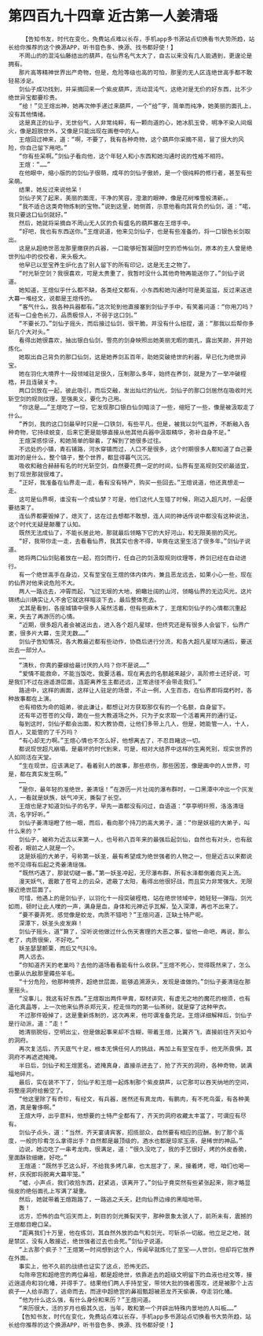 # 第四百九十四章 近古第一人姜清瑶
        【告知书友，时代在变化，免费站点难以长存，手机app多书源站点切换看书大势所趋，站长给你推荐的这个换源APP，听书音色多、换源、找书都好使！】
       不周山的的混沌仙藤结出的葫芦，在仙界名气太大了，自古以来没有几人能遇到，更遑论是拥有。
       那片高等精神世界出产奇物，但是，危险等级也高的可怕，那里的无人区连绝世高手都不敢轻易涉足。
       剑仙子成功找到，并采摘回来一个紫皮葫芦，流动混沌气，这绝对是无价的好东西，比不少绝世异宝都要珍贵。
       “给！”见王煊出神，她再次伸手递过来葫芦，一个“给”字，简单而纯净，她美丽的面孔上，没有其他情绪。
       这是真正的仙子，无世俗气，人非常纯粹，有一颗向道的心，她冰肌玉骨，明净不染人间烟火，像是超脱世外，又像是只能出现在画卷中的人。
       王煊回过神来，道：“啊，不要了，我有各种奇物，这个葫芦你采摘不易，冒了很大的风险，你自己留下用吧。”
       “你有些呆啊。”剑仙子看向他，这个年轻人和小东西和她沟通时说的性格不相符。
       王煊：“……”
       在他眼中，缩小版的的剑仙子很萌，成年的剑仙子傲娇，是一个很纯粹的修行者，甚至有些呆萌。
       结果，她反过来说他呆！
       剑仙子笑了起来，美丽的面庞，干净的笑容，澄澈的眼神，像是花树堆雪般清新。。
       “我不适合这类奇物炼制的宝物。”说到这里，她侧首，示意他看向其背负的仙剑，道：“喏，我只要这口仙剑就好。”
       然后，她就将采摘自不周山无人区的负有盛名的葫芦塞在王煊手中。
       “好吧，我也有东西送你。”王煊说道，他来见剑仙子，也是有些准备的，将一口银色长剑取出。
       这是从超绝世恶龙那里缴获的兵器，一口能够短暂凝固时空的恐怖仙剑，原本的主人曾是绝世列仙中的佼佼者，来头极大。
       他早已以至宝养生炉化去了别人留下的所有印记，这是无主之物了。
       “时光斩空剑？我很喜欢，可是太贵重了，我暂时没什么其他奇物再能送你了。”剑仙子说道。
       她知道，王煊似乎什么都不缺，各类经文都有，小东西和她沟通时可是美滋滋，反过来送进大幕一堆经文，说都是王煊传的。
       “客气什么，我各种兵器都有。”这次轮到他直接塞到剑仙子手中，有笑着问道：“你用刀吗？还有一口金色长刀，品质极惊人，不弱于这口剑。”
       “不要长刀。”剑仙子摇头，而后接过仙剑，很干脆，并没有什么扭捏，道：“那我以后帮你多斩几个大对头。”
       看得出她很喜欢，抽出银白仙剑，雪亮的剑身映照出她美丽无暇的面孔，露出笑颜，并开始炼化。
       她取出自己背负的那口仙剑，这是她养剑五百年，助她突破绝世的利器，早已化为绝世异宝。
       她在羽化大境界十一段领域驻足很久，压制那么多年，始终在养剑，就是为了一举冲破桎梏，并且连破关卡。
       两口剑放在一起，彼此吸引，而后交融，发出灿烂的仙光，剑仙子的那口剑居然在吸收时光斩空剑的规则纹理，至强奥义，要化为己用。
       “你这是……”王煊吃了一惊，它发现那口银白仙剑暗淡了一些，缩短了一些，像是被汲取走了什么。
       “养剑，我的这口剑最早时只是一口铁剑，有些平凡，但是，被我以剑气滋养，不断融入各种奇物，它持续蜕变，后来它更是能够直接从他其他兵器中汲取精华，弥补自身不足。”
       王煊深感惊讶，和她简单的聊着，了解到了她很多过往。
       不远处的小镇，青石铺路，河水穿镇而过，人口不是很多，这个时期很多人都知道了自己要面对的是什么，整个镇子，整个世界，都显得暮气沉沉。
       吸收和融合赫赫有名的时光斩空剑，自然要花费一定的时间，仙界有至高规则交织最适宜，到了现世那就很难了。
       “正好，我准备在仙界走一走，看有没有特产，购买一些回去。”王煊说道，他还真想走一走。
       这可是仙界啊，谁没有一个成仙梦？可是，他们这代人生错了时候，刚迈入超凡时，一起便要结束了。
       连仙界都要毁掉了，熄灭了，这在过去想都不敢想，连人间的神话传说中都没有这种说法，这个时代无疑是颠覆了认知。
       既然无法成仙了，不能长居此地，那就最后领略下它的大好河山，和无限美丽的风光。
       “好，我带你走一走，去看看仙界，我其实也舍不得，毕竟在这里生活了佷多年。”剑仙子说道。
       她将两口仙剑贴着放在一起，抱剑而行，任自己的剑汲取规则纹理等，养剑已经在自动进行。
       有一个绝世高手在身边，又有至宝在王煊的体内体内，兼且恶龙远去，如果小心一些，现在的仙界对他来说危险不大。
       两人一路远去，冲霄而起，飞过无垠的大地，俯瞰壮阔的山河，领略仙界的无边风光，这片锦绣山川确实让人不舍它就这样暗淡下去，最后整体死去。
       尤其是看到，各座城镇中很多人虽然活着，但有些麻木了，王煊和剑仙子的心情都沉重起来，失去了再游历的心情。
       “近期，很多超凡者会被送出去，进入各个超凡星球，但终究还是有很多人会留下，仙界广袤，很多片大幕，生灵无数……”
       剑仙子告知情况，各大教最近都有些动作，协商后进行分流，和各大超凡星球沟通后，要送出去一部分人。
       ……
       “清秋，你真的要嫁给最讨厌的人吗？你不是说……”
       “爱情不能救命，不能当饭吃，我要活着。现在离去的名额越来越少，高阶修士还好说，可是我们不过在逍遥游层面，连距离养生主都还远，正常途径不会带走我们。”
       路途中，这样的画面，这样让人驻足的场景，不止一例，人生百态，在仙界即将腐朽时，各种故事都在上演。
       也有相依为命的姐弟，彼此谦让，都想让对方获取那仅有的一个名额，自身留下。
       还有年迈苍苍的父母，跪在一些大教道场之外，只为子女求取一个活着离开的通行证。
       每到这时，剑仙子都会出面，和大教协商，让他们多带上几人，但是，她能管一人，十人，百人，又能管的了千万吗？
       “有心却无力啊。”王煊心情也不怎么好，他想离去了，不忍目睹这一切。
       都说现世超凡崩塌，是最坏的时代到来，可是，相对大结界中这样的生离死别，现实世界的人如同活在天堂。
       “生在现世，应该满足了。看着别人的故事，那些悲伤，那些困苦，像是画中的人世界，可是，都在真实发生啊。”
       ……
       “是你，最年轻的准绝世，姜清瑶！”在游历一片壮阔的瀑布群时，一口黑潭中冲出一个灰发人，一看就是妖族，妖气冲天，撕裂了长空。
       王煊也是才知道剑仙子的名字，早先一直都没有问过，自语道：“亭亭明玕照，洛洛清瑶流，名字好听。”
       剑仙子姜清瑶瞪了他一眼，而后，看向那个持刀的高大男子，道：“你是妖祖的大弟子，叫什么来的？”
       剑仙子，被称为近古以来第一人，也号称八百年来的最强后起剑仙，自然也有对头，也有敌视者，眼前之人就是一个。
       这是妖祖的大弟子，号称第一妖圣，最有希望成为绝世强者的人物之一，但是近古以来都说他不见得有后起之秀姜清瑶强。
       “既然巧遇了，那就切磋一番。”第一妖圣冲起，无尽瀑布群，所有水泽都倒着向天上流。
       漫天妖气，震散了苍穹上的云朵，遮蔽了太阳，看得出他很好战，而且实力非常强大，无限接近绝世层面了。
       可惜，他遇上的是剑仙子，以羽化十一段突破桎梏，站在绝世领域中，她轻轻一弹指，剑光如雨，顿时让此人噗的一声，满身是血，身体和元神近乎瓦解，坠入深潭，再也不出来了。
       “要不要弄死，感觉像是蛟龙，肉质不错吧？”王煊问道，正缺土特产呢。
       深潭下，妖圣头皮发麻！
       剑仙子摇头，道“算了，没听说他做过什么伤天害理的大恶之事，留他一命吧，再说，那么老了，肉质很柴，不好吃。”
       妖圣瑟瑟颤栗，而后又气抖冷。
       两人远去。
       “你知道齐天的老巢吗？去他的道场看看能有什么收获。”王煊不死心，觉得既然来了，怎么也要从仇敌那里薅些羊毛。
       “十分危险，他那种境界，超绝世层面，能够追溯源头，发现是谁做的。”剑仙子姜清瑶在那里摇头。
       “没事儿，我这有好东西。”王煊取出两件甲胄，取材讲究，有虚无之地的魔花的根须，也有造化真晶等，上一次他来仙界杀郑元天，挖走恒均的第一仙茶树，就是穿了这种甲衣。
       不过那件毁掉了，这是重新炼制的，这次再来，他可谓准备充足。王煊详细解释后，剑仙子是行动派，道：“走！”
       她清丽脱俗，空明出尘，但是做起事来却不含糊，带着王煊，比翼齐飞，直接前往齐天如今的洞府。
       再次复活后，齐天底气十足，根本无惧任何人的挑战，再加上有至宝在手，他无所畏惧，其洞府不再遮遮掩掩。
       半日后，剑仙子和王煊匿名，遮掩真身，直接杀进去了，抢了齐天的洞府，各种奇物，装满福地碎片。
       最后，实在装不下了，剑仙子和王煊一起炼制那个紫皮葫芦，以它那可以吞天纳地的空间，将整座洞府给搬空了。
       “他这里除了有奇珍，有经文，有兵器，居然还有真龙肉，有鹏肉，有不死鸟蛋，有各种美酒，真是奢侈啊。”
       王煊大呼，出乎意料，他想要的土特产全都有了，齐天的洞府收藏太丰富了，可谓应有尽有。
       剑仙子点头，道：“当然，齐天宴请宾客，招揽部众，自然要有相应的应酬。到了那个高度，一般的珍肴怎么拿得出手？自然都是最顶级的，酒水也都是琼浆玉液，是稀世的神品。”
       边说，她边吃了一串考龙肉，很满足，道：“很久没吃了，我的手艺很好，烤的外皮香脆，里面酥软细嫩，好吃。”
       王煊道：“既然手艺这么好，不给我多烤几串，也太屈才了，来，接着烤，嗯，咱们也喝一杯，庆祝即将脱离大幕牢笼。”
       “嘘，小声点，我们收拾东西，赶紧逃，该离开了。”剑仙子竟突然有些紧张起来，刚才略显俏皮的绝俗面孔上写满了凝重。
       然后，她就带着王煊跑路了，一路逃之夭夭，赶向仙界边缘的黑暗地带。
       轰！
       远方，恐怖的血气滔天而上，刺目的剑光撕裂天宇，那种景象太骇人了，前所未有，震撼的王煊都目瞪口呆。
       “距离我们十万里，他在练剑，其自然外放的血气和剑光，可斩杀一切敌。他立足之地，就是禁区，没有人敢接近，绝世强者过去也会死。”剑仙子说道。
       “上古那个疯子？”王煊第一时间想到这个人，传闻早就炼化了至宝——人世剑，但却将它放养在外面。
       事实上，他不久前的战绩也证实了这点，恐怖无匹。
       勾陈帝宫和超绝宫的两位鼻祖，都是超绝世，依靠逝去的超级文明留下的血液也经文等，接近逍遥舟和羽化幡，并得手了。结果他们两人手持至宝，带领大批的强者围攻，还是被那个上古疯子一人给杀跑了，逃命而去，而途中超绝宫的鼻祖甄超被恶龙齐天偷袭，夺走羽化幡。
       “他为什么这么强，有什么身份和来历？”王煊问道。
       “来历很大，活的岁月也极其久远，当年，敢和第一个开辟出特殊内景地的人叫板……”
       【告知书友，时代在变化，免费站点难以长存，手机app多书源站点切换看书大势所趋，站长给你推荐的这个换源APP，听书音色多、换源、找书都好使！】